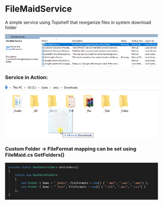 # FileMaidService
A simple service using Topshelf that reorganize files in system download folder

![Alt Text](https://github.com/FkLaagom/FileMaidService/blob/master/MD/ServiceRunning.png)

### Service in Action:

![Alt Text](https://github.com/FkLaagom/FileMaidService/blob/master/MD/FilemaidDemo.gif)



### Custom Folder -> FileFormat mapping can be set using FileMaid.cs GetFolders()
![Alt Text](https://github.com/FkLaagom/FileMaidService/blob/master/MD/Filemapping.png)
